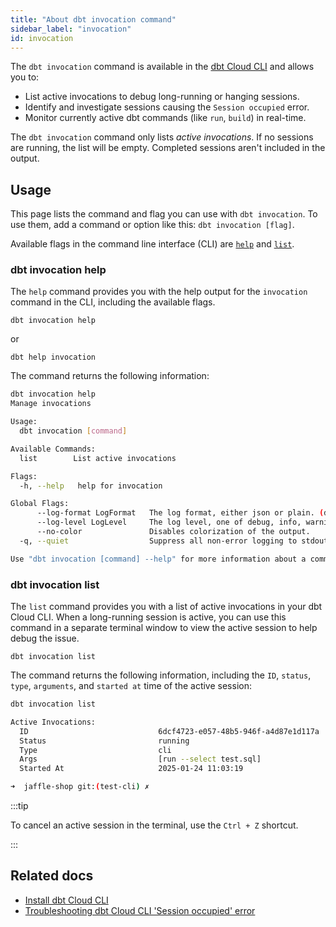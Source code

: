```yaml
---
title: "About dbt invocation command"
sidebar_label: "invocation"
id: invocation
---
```


The `dbt invocation` command is available in the [dbt Cloud CLI](/docs/cloud/cloud-cli-installation) and allows you to:
- List active invocations to debug long-running or hanging sessions.
- Identify and investigate sessions causing the `Session occupied` error.
- Monitor currently active dbt commands (like `run`, `build`) in real-time.

The `dbt invocation` command only lists _active invocations_. If no sessions are running, the list will be empty. Completed sessions aren't included in the output.

## Usage

This page lists the command and flag you can use with `dbt invocation`. To use them, add a command or option like this: `dbt invocation [flag]`.

Available flags in the command line interface (CLI) are [`help`](#dbt-invocation-help) and [`list`](#dbt-invocation-list).

### dbt invocation help

The `help` command provides you with the help output for the `invocation` command in the CLI, including the available flags.

```shell
dbt invocation help
```

or

```shell
dbt help invocation
```

The command returns the following information:

```bash
dbt invocation help
Manage invocations

Usage:
  dbt invocation [command]

Available Commands:
  list        List active invocations

Flags:
  -h, --help   help for invocation

Global Flags:
      --log-format LogFormat   The log format, either json or plain. (default plain)
      --log-level LogLevel     The log level, one of debug, info, warning, error or fatal. (default info)
      --no-color               Disables colorization of the output.
  -q, --quiet                  Suppress all non-error logging to stdout.

Use "dbt invocation [command] --help" for more information about a command.
```

### dbt invocation list

The `list` command provides you with a list of active invocations in your dbt Cloud CLI. When a long-running session is active, you can use this command in a separate terminal window to view the active session to help debug the issue.

```shell
dbt invocation list
```

The command returns the following information, including the `ID`, `status`, `type`, `arguments`, and `started at` time of the active session:

```bash
dbt invocation list

Active Invocations:
  ID                             6dcf4723-e057-48b5-946f-a4d87e1d117a
  Status                         running
  Type                           cli
  Args                           [run --select test.sql]
  Started At                     2025-01-24 11:03:19

➜  jaffle-shop git:(test-cli) ✗ 
```

:::tip

To cancel an active session in the terminal, use the `Ctrl + Z` shortcut.

:::

## Related docs

- [Install dbt Cloud CLI](/docs/cloud/cloud-cli-installation)
- [Troubleshooting dbt Cloud CLI 'Session occupied' error](/faqs/Troubleshooting/long-sessions-cloud-cli)


